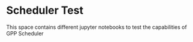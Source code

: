 # Scheduler Test

This space contains different jupyter notebooks
to test the capabilities of GPP Scheduler


